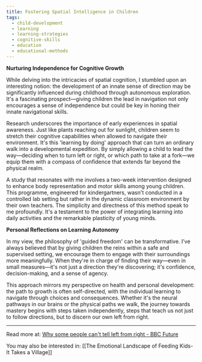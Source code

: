 ```yaml
---
title: Fostering Spatial Intelligence in Children
tags:
  - child-development
  - learning
  - learning-strategies
  - cognitive-skills
  - education
  - educational-methods
---
```

**Nurturing Independence for Cognitive Growth**

While delving into the intricacies of spatial cognition, I stumbled upon an interesting notion: the development of an innate sense of direction may be significantly influenced during childhood through autonomous exploration. It's a fascinating prospect—giving children the lead in navigation not only encourages a sense of independence but could be key in honing their innate navigational skills.

Research underscores the importance of early experiences in spatial awareness. Just like plants reaching out for sunlight, children seem to stretch their cognitive capabilities when allowed to navigate their environment. It's this 'learning by doing' approach that can turn an ordinary walk into a developmental expedition. By simply allowing a child to lead the way—deciding when to turn left or right, or which path to take at a fork—we equip them with a compass of confidence that extends far beyond the physical realm.

A study that resonates with me involves a two-week intervention designed to enhance body representation and motor skills among young children. This programme, engineered for kindergartners, wasn't conducted in a controlled lab setting but rather in the dynamic classroom environment by their own teachers. The simplicity and directness of this method speak to me profoundly. It's a testament to the power of integrating learning into daily activities and the remarkable plasticity of young minds.

**Personal Reflections on Learning Autonomy**

In my view, the philosophy of 'guided freedom' can be transformative. I’ve always believed that by giving children the reins within a safe and supervised setting, we encourage them to engage with their surroundings more meaningfully. When they're in charge of finding their way—even in small measures—it's not just a direction they're discovering; it's confidence, decision-making, and a sense of agency.

This approach mirrors my perspective on health and personal development: the path to growth is often self-directed, with the individual learning to navigate through choices and consequences. Whether it's the neural pathways in our brains or the physical paths we walk, the journey towards mastery begins with steps taken independently, steps that teach us not just to follow directions, but to discern our own left from right.

----

Read more at: [Why some people can't tell left from right - BBC Future](https://www.bbc.com/future/article/20230112-why-some-people-cant-tell-left-from-right)

You may also be interested in: [[The Emotional Landscape of Feeding Kids- It Takes a Village]]